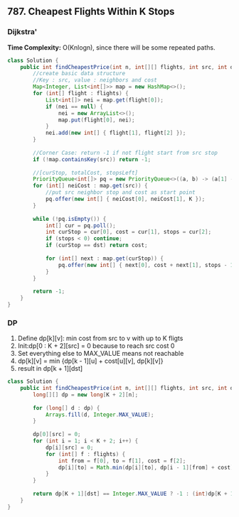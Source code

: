 ## 787. Cheapest Flights Within K Stops

### Dijkstra'
**Time Complexity:** O(Knlogn), since there will be some repeated paths.

```java
class Solution {
    public int findCheapestPrice(int n, int[][] flights, int src, int dst, int K) {
        //create basic data structure    
        //Key : src, value : neighbors and cost
        Map<Integer, List<int[]>> map = new HashMap<>(); 
        for (int[] flight : flights) {
            List<int[]> nei = map.get(flight[0]);
            if (nei == null) {
                nei = new ArrayList<>();
                map.put(flight[0], nei);
            }
            nei.add(new int[] { flight[1], flight[2] });            
        }
        
        //Corner Case: return -1 if not flight start from src stop        
        if (!map.containsKey(src)) return -1;
        
        //[curStop, totalCost, stopsLeft]
        PriorityQueue<int[]> pq = new PriorityQueue<>((a, b) -> (a[1] - b[1]));    
        for (int[] neiCost : map.get(src)) {
            //put src neighbor stop and cost as start point
            pq.offer(new int[] { neiCost[0], neiCost[1], K });
        }
        
        while (!pq.isEmpty()) {
            int[] cur = pq.poll();
            int curStop = cur[0], cost = cur[1], stops = cur[2];
            if (stops < 0) continue; 
            if (curStop == dst) return cost;
            
            for (int[] next : map.get(curStop)) {
                pq.offer(new int[] { next[0], cost + next[1], stops - 1 });
            }            
        }
        
        return -1;        
    }
}
```


### DP

1. Define dp[k][v]: min cost from src to v with up to K fligts
2. Init:dp[0 : K + 2][src] = 0 because to reach src cost 0
3. Set everything else to MAX_VALUE means not reachable
4. dp[k][v] = min {dp[k - 1][u] + cost[u][v], dp[k][v]}
5. result in dp[k + 1][dst]



```java
class Solution {
    public int findCheapestPrice(int n, int[][] flights, int src, int dst, int K) {
        long[][] dp = new long[K + 2][n];
                
        for (long[] d : dp) {
            Arrays.fill(d, Integer.MAX_VALUE);
        }
        
        dp[0][src] = 0;        
        for (int i = 1; i < K + 2; i++) {
            dp[i][src] = 0;
            for (int[] f : flights) {
                int from = f[0], to = f[1], cost = f[2];
                dp[i][to] = Math.min(dp[i][to], dp[i - 1][from] + cost);
            }
        }
        
        return dp[K + 1][dst] == Integer.MAX_VALUE ? -1 : (int)dp[K + 1][dst];
    }
}
```
